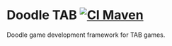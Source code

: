 # Doodle TAB [![CI Maven](https://github.com/org-doodle/doodle-tab/actions/workflows/ci-maven.yml/badge.svg)](https://github.com/org-doodle/doodle-tab/actions/workflows/ci-maven.yml)
Doodle game development framework for TAB games.
